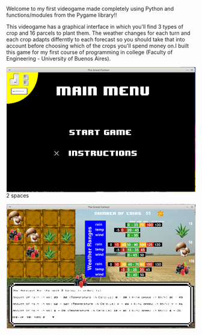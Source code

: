 Welcome to my first videogame made completely using Python and functions/modules from the Pygame library!!

This videogame has a graphical interface in which you'll find 3 types of crop and 16 parcels to plant them.
The weather changes for each turn and each crop adapts differntly to each forecast so you should take that 
into account before choosing which of the crops you'll spend money on.I built this game for my first course
of programming in college (Faculty of Engineering - University of Buenos Aires).

<img src="icon1.png" align="left" />

2 spaces

<img src="icon2.png" align="left" />
